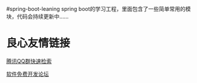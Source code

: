 #spring-boot-leaning
spring boot的学习工程，里面包含了一些简单常用的模块，代码会持续更新中……

 # 良心友情链接

[腾讯QQ群快速检索](http://u.720life.cn/s/8cf73f7c)

[软件免费开发论坛](http://u.720life.cn/s/bbb01dc0)